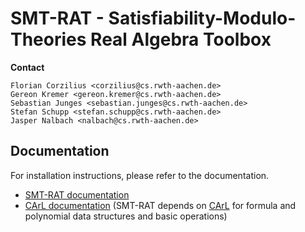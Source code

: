 # SMT-RAT - Satisfiability-Modulo-Theories Real Algebra Toolbox

**Contact**

    Florian Corzilius <corzilius@cs.rwth-aachen.de>
    Gereon Kremer <gereon.kremer@cs.rwth-aachen.de>
    Sebastian Junges <sebastian.junges@cs.rwth-aachen.de>
    Stefan Schupp <stefan.schupp@cs.rwth-aachen.de>
    Jasper Nalbach <nalbach@cs.rwth-aachen.de>

## Documentation

For installation instructions, please refer to the documentation.

* [SMT-RAT documentation](http://smtrat.github.io/)
* [CArL documentation](http://smtrat.github.io/carl) (SMT-RAT depends on [CArL](https://github.com/smtrat/carl) for formula and polynomial data structures and basic operations)
